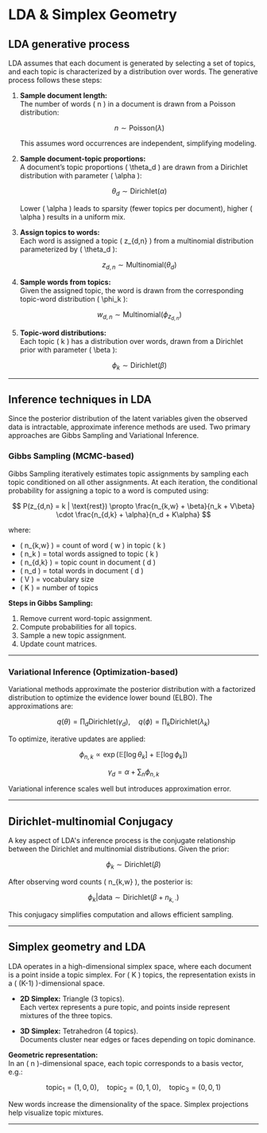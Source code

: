 # LDA & Simplex Geometry

## LDA generative process

LDA assumes that each document is generated by selecting a set of topics, and each topic is characterized by a distribution over words. The generative process follows these steps:

1. **Sample document length:**  
   The number of words \( n \) in a document is drawn from a Poisson distribution:

   $$
   n \sim \text{Poisson}(\lambda)
   $$

   This assumes word occurrences are independent, simplifying modeling.

2. **Sample document-topic proportions:**  
   A document’s topic proportions \( \theta_d \) are drawn from a Dirichlet distribution with parameter \( \alpha \):

   $$
   \theta_d \sim \text{Dirichlet}(\alpha)
   $$

   Lower \( \alpha \) leads to sparsity (fewer topics per document), higher \( \alpha \) results in a uniform mix.

3. **Assign topics to words:**  
   Each word is assigned a topic \( z_{d,n} \) from a multinomial distribution parameterized by \( \theta_d \):

   $$
   z_{d,n} \sim \text{Multinomial}(\theta_d)
   $$

4. **Sample words from topics:**  
   Given the assigned topic, the word is drawn from the corresponding topic-word distribution \( \phi_k \):

   $$
   w_{d,n} \sim \text{Multinomial}(\phi_{z_{d,n}})
   $$

5. **Topic-word distributions:**  
   Each topic \( k \) has a distribution over words, drawn from a Dirichlet prior with parameter \( \beta \):

   $$
   \phi_k \sim \text{Dirichlet}(\beta)
   $$

---

## Inference techniques in LDA

Since the posterior distribution of the latent variables given the observed data is intractable, approximate inference methods are used. Two primary approaches are Gibbs Sampling and Variational Inference.

### Gibbs Sampling (MCMC-based)

Gibbs Sampling iteratively estimates topic assignments by sampling each topic conditioned on all other assignments. At each iteration, the conditional probability for assigning a topic to a word is computed using:

$$
P(z_{d,n} = k | \text{rest}) \propto \frac{n_{k,w} + \beta}{n_k + V\beta} \cdot \frac{n_{d,k} + \alpha}{n_d + K\alpha}
$$

where:

- \( n_{k,w} \) = count of word \( w \) in topic \( k \)
- \( n_k \) = total words assigned to topic \( k \)
- \( n_{d,k} \) = topic count in document \( d \)
- \( n_d \) = total words in document \( d \)
- \( V \) = vocabulary size
- \( K \) = number of topics

**Steps in Gibbs Sampling:**
1. Remove current word-topic assignment.
2. Compute probabilities for all topics.
3. Sample a new topic assignment.
4. Update count matrices.

---

### Variational Inference (Optimization-based)

Variational methods approximate the posterior distribution with a factorized distribution to optimize the evidence lower bound (ELBO). The approximations are:

$$
q(\theta) = \prod_d \text{Dirichlet}(\gamma_d), \quad q(\phi) = \prod_k \text{Dirichlet}(\lambda_k)
$$

To optimize, iterative updates are applied:

$$
\phi_{n,k} \propto \exp(\mathbb{E}[\log \theta_k] + \mathbb{E}[\log \phi_k])
$$

$$
\gamma_d = \alpha + \sum_{n} \phi_{n,k}
$$

Variational inference scales well but introduces approximation error.

---

## Dirichlet-multinomial Conjugacy

A key aspect of LDA's inference process is the conjugate relationship between the Dirichlet and multinomial distributions. Given the prior:

$$
\phi_k \sim \text{Dirichlet}(\beta)
$$

After observing word counts \( n_{k,w} \), the posterior is:

$$
\phi_k | \text{data} \sim \text{Dirichlet}(\beta + n_{k,\cdot})
$$

This conjugacy simplifies computation and allows efficient sampling.

---

## Simplex geometry and LDA

LDA operates in a high-dimensional simplex space, where each document is a point inside a topic simplex. For \( K \) topics, the representation exists in a \( (K-1) \)-dimensional space.

- **2D Simplex:** Triangle (3 topics).  
  Each vertex represents a pure topic, and points inside represent mixtures of the three topics.

- **3D Simplex:** Tetrahedron (4 topics).  
  Documents cluster near edges or faces depending on topic dominance.

**Geometric representation:**  
In an \( n \)-dimensional space, each topic corresponds to a basis vector, e.g.:

$$
\text{topic}_1 = (1,0,0), \quad \text{topic}_2 = (0,1,0), \quad \text{topic}_3 = (0,0,1)
$$

New words increase the dimensionality of the space. Simplex projections help visualize topic mixtures.

---

